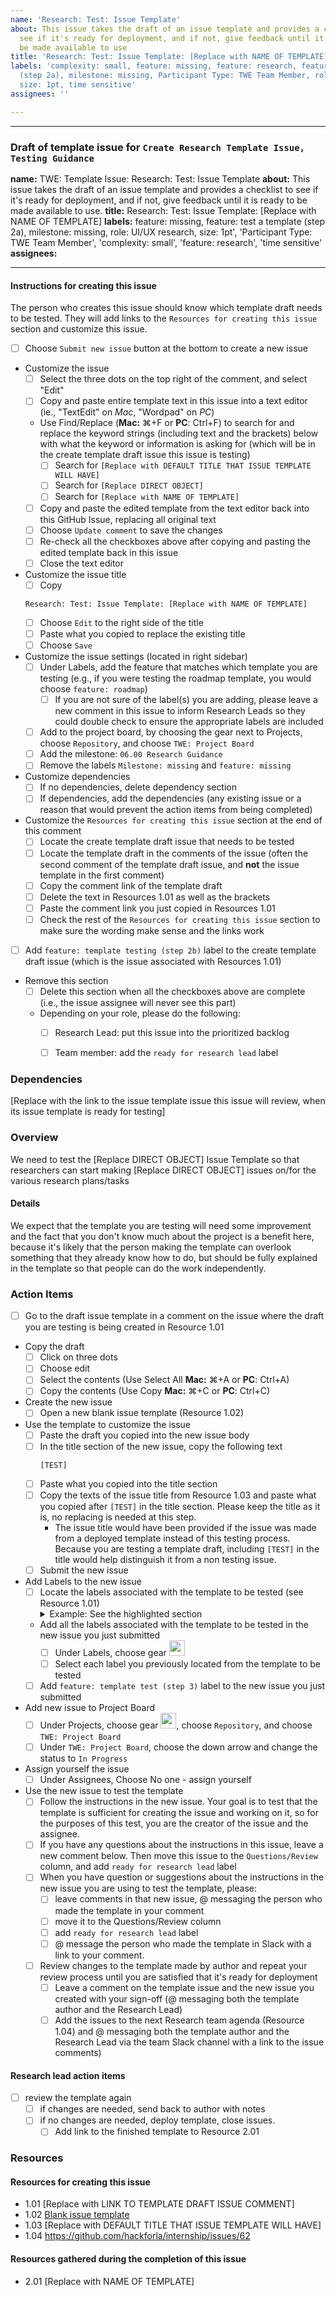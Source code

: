 ```yaml
---
name: 'Research: Test: Issue Template'
about: This issue takes the draft of an issue template and provides a checklist to
  see if it's ready for deployment, and if not, give feedback until it is ready to
  be made available to use
title: 'Research: Test: Issue Template: [Replace with NAME OF TEMPLATE]'
labels: 'complexity: small, feature: missing, feature: research, feature: test a template
  (step 2a), milestone: missing, Participant Type: TWE Team Member, role: UI/UX research,
  size: 1pt, time sensitive'
assignees: ''

---
```


---
### Draft of template issue for `Create Research Template Issue, Testing Guidance`
**name:** TWE: Template Issue: Research: Test: Issue Template
**about:** This issue takes the draft of an issue template and provides a checklist to see if it's ready for deployment, and if not, give feedback until it is ready to be made available to use.
**title:** Research: Test: Issue Template: [Replace with NAME OF TEMPLATE]
**labels:** feature: missing, feature: test a template (step 2a), milestone: missing, role: UI/UX research, size: 1pt', 'Participant Type: TWE Team Member', 'complexity: small', 'feature: research', 'time sensitive'
**assignees:**

---
#### Instructions for creating this issue
The person who creates this issue should know which template draft needs to be tested. They will add links to the `Resources for creating this issue` section and customize this issue.
- [ ] Choose `Submit new issue` button at the bottom to create a new issue 
- Customize the issue
    - [ ] Select the three dots on the top right of the comment, and select "Edit"
    - [ ] Copy and paste entire template text in this issue into a text editor (ie., "TextEdit" on _Mac_, "Wordpad" on _PC_)
    - Use Find/Replace (**Mac:** ⌘+F or **PC**: Ctrl+F) to search for and replace the keyword strings (including text and the brackets) below with what the keyword or information is asking for (which will be in the create template draft issue this issue is testing)
        - [ ] Search for `[Replace with DEFAULT TITLE THAT ISSUE TEMPLATE WILL HAVE]`
        - [ ] Search for `[Replace DIRECT OBJECT]`
        - [ ] Search for `[Replace with NAME OF TEMPLATE]`
    - [ ] Copy and paste the edited template from the text editor back into this GitHub Issue, replacing all original text
    - [ ] Choose `Update comment` to save the changes
    - [ ] Re-check all the checkboxes above after copying and pasting the edited template back in this issue
    - [ ] Close the text editor
- Customize the issue title
    - [ ] Copy
    ```
    Research: Test: Issue Template: [Replace with NAME OF TEMPLATE]
    ```
    - [ ] Choose `Edit` to the right side of the title
    - [ ] Paste what you copied to replace the existing title
    - [ ] Choose `Save`
- Customize the issue settings (located in right sidebar)
    - [ ] Under Labels, add the feature that matches which template you are testing (e.g., if you were testing the roadmap template, you would choose `feature: roadmap`)
        - [ ] If you are not sure of the label(s) you are adding, please leave a new comment in this issue to inform Research Leads so they could double check to ensure the appropriate labels are included 
    - [ ] Add to the project board, by choosing the gear next to Projects, choose `Repository`, and choose `TWE: Project Board`
    - [ ] Add the milestone: `06.00 Research Guidance`
    - [ ] Remove the labels `Milestone: missing` and `feature: missing`
- Customize dependencies 
    - [ ] If no dependencies, delete dependency section
    - [ ] If dependencies, add the dependencies (any existing issue or a reason that would prevent the action items from being completed)
- Customize the `Resources for creating this issue` section at the end of this comment
    - [ ] Locate the create template draft issue that needs to be tested
    - [ ] Locate the template draft in the comments of the issue (often the second comment of the template draft issue, and **not** the issue template in the first comment)
    - [ ] Copy the comment link of the template draft 
    - [ ] Delete the text in Resources 1.01 as well as the brackets
    - [ ] Paste the comment link you just copied in Resources 1.01
    - [ ] Check the rest of the `Resources for creating this issue` section to make sure the wording make sense and the links work
- [ ] Add `feature: template testing (step 2b)` label to the create template draft issue (which is the issue associated with Resources 1.01)
- Remove this section
    - [ ] Delete this section when all the checkboxes above are complete (i.e., the issue assignee will never see this part)
    - Depending on your role, please do the following:
       - [ ] Research Lead: put this issue into the prioritized backlog
       - [ ] Team member: add the `ready for research lead` label


### Dependencies
[Replace with the link to the issue template issue this issue will review, when its issue template is ready for testing]

### Overview
We need to test the [Replace DIRECT OBJECT] Issue Template so that researchers can start making [Replace DIRECT OBJECT] issues on/for the various research plans/tasks

#### Details
We expect that the template you are testing will need some improvement and the fact that you don't know much about the project is a benefit here, because it's likely that the person making the template can overlook something that they already know how to do, but should be fully explained in the template so that people can do the work independently.

### Action Items
- [ ] Go to the draft issue template in a comment on the issue where the draft you are testing is being created in Resource 1.01
- Copy the draft
   - [ ] Click on three dots
   - [ ] Choose edit 
   - [ ] Select the contents (Use Select All **Mac:** ⌘+A or **PC**: Ctrl+A) 
   - [ ] Copy the contents (Use Copy **Mac:** ⌘+C or **PC**: Ctrl+C) 
- Create the new issue
   - [ ] Open a new blank issue template (Resource 1.02)
- Use the template to customize the issue
   - [ ] Paste the draft you copied into the new issue body
   - [ ] In the title section of the new issue, copy the following text
      ```
      [TEST] 
      ```
   - [ ] Paste what you copied into the title section 
   - [ ] Copy the texts of the issue title from Resource 1.03 and paste what you copied after `[TEST]` in the title section. Please keep the title as it is, no replacing is needed at this step. 
        - The issue title would have been provided if the issue was made from a deployed template instead of this testing process. Because you are testing a template draft, including `[TEST]` in the title would help distinguish it from a non testing issue.
   - [ ] Submit the new issue
- Add Labels to the new issue
   - [ ] Locate the labels associated with the template to be tested (see Resource 1.01)
      <details><summary>Example: See the highlighted section</summary>
      <p>
      <img width="400" alt="Screenshot 2024-05-28 at 11 35 24 AM" src="https://github.com/hackforla/internship/assets/57029070/4146ecaa-a893-41e7-9c65-3c0704eb1686">
      <p>
      </details>               
   - Add all the labels associated with the template to be tested in the new issue you just submitted
      - [ ] Under Labels, choose gear <img src="https://user-images.githubusercontent.com/57029070/211904252-46521281-b8f8-495d-b31f-d06e425f0096.png" width=25px>
      - [ ] Select each label you previously located from the template to be tested
   - [ ] Add `feature: template test (step 3)` label to the new issue you just submitted
- Add new issue to Project Board
   - [ ] Under Projects, choose gear <img src="https://user-images.githubusercontent.com/57029070/211904252-46521281-b8f8-495d-b31f-d06e425f0096.png" width=25px>, choose `Repository`, and choose `TWE: Project Board`
   - [ ] Under `TWE: Project Board`, choose the down arrow and change the status to `In Progress`
- Assign yourself the issue
   - [ ] Under Assignees, Choose No one - assign yourself
- Use the new issue to test the template
   - [ ] Follow the instructions in the new issue.  Your goal is to test that the template is sufficient for creating the issue and working on it, so for the purposes of this test, you are the creator of the issue and the assignee.
   - [ ] If you have any questions about the instructions in this issue, leave a new comment below. Then move this issue to the `Questions/Review` column, and add `ready for research lead` label
   - [ ] When you have question or suggestions about the instructions in the new issue you are using to test the template, please:
      - [ ] leave comments in that new issue, @ messaging the person who made the template in your comment
      - [ ] move it to the Questions/Review column
      - [ ] add `ready for research lead` label
      - [ ] @ message the person who made the template in Slack with a link to your comment.
   - [ ] Review changes to the template made by author and repeat your review process until you are satisfied that it's ready for deployment
      - [ ] Leave a comment on the template issue and the new issue you created with your sign-off (@ messaging both the template author and the Research Lead)
      - [ ] Add the issues to the next Research team agenda (Resource 1.04) and @ messaging both the template author and the Research Lead via the team Slack channel with a link to the issue comments)

#### Research lead action items
- [ ] review the template again
   - [ ] if changes are needed, send back to author with notes
   - [ ] if no changes are needed, deploy template, close issues.
      - [ ] Add link to the finished template to Resource 2.01

### Resources
#### Resources for creating this issue
- 1.01 [Replace with LINK TO TEMPLATE DRAFT ISSUE COMMENT]
- 1.02 [Blank issue template](https://github.com/hackforla/internship/issues/new)
- 1.03 [Replace with DEFAULT TITLE THAT ISSUE TEMPLATE WILL HAVE]
- 1.04 https://github.com/hackforla/internship/issues/62

#### Resources gathered during the completion of this issue
- 2.01 [Replace with NAME OF TEMPLATE]
